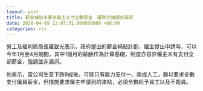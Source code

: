 ```yaml
---
layout: post
title: 薪金補貼未要求僱主支付全數薪金　羅致光強調非漏洞
date: 2020-04-09 12:07:31.000000000 +08:00
categories: rss
---
```


勞工及福利局局長羅致光表示，政府提出的薪金補貼計劃，僱主提出申請時，可以今年1月至4月期間，其中1個月的薪酬作為計算基礎，制度亦容許僱主未有支付全部薪金，強調並非漏洞。

他表示，當公司生意下跌9成後，可能只有能力支付一、兩成人工，難以要求全數支付僱員薪金，但措施要求僱主申請到的津貼，必須全數給予員工以及不裁員。
